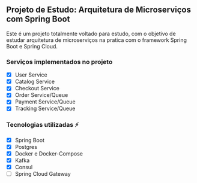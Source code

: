 ## Projeto de Estudo: Arquitetura de Microserviços com Spring Boot

Este é um projeto totalmente voltado para estudo, com o objetivo de estudar arquitetura de microserviços na pratica com o framework Spring Boot e Spring Cloud.

### Serviços implementados no projeto

- [x] User Service
- [X] Catalog Service
- [X] Checkout Service
- [X] Order Service/Queue
- [X] Payment Service/Queue
- [X] Tracking Service/Queue

### Tecnologias utilizadas ⚡

- [x] Spring Boot
- [x] Postgres
- [x] Docker e Docker-Compose
- [X] Kafka
- [x] Consul
- [ ] Spring Cloud Gateway
